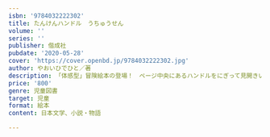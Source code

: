 ```yaml
---
isbn: '9784032222302'
title: たんけんハンドル　うちゅうせん
volume: ''
series: ''
publisher: 偕成社
pubdate: '2020-05-28'
cover: 'https://cover.openbd.jp/9784032222302.jpg'
author: やおいひでひと／著
description: 「体感型」冒険絵本の登場！　ページ中央にあるハンドルをにぎって見開きいっぱいに広がる宇宙を冒険しよう！
price: '800'
genre: 児童図書
target: 児童
format: 絵本
content: 日本文学、小説・物語

---
```

